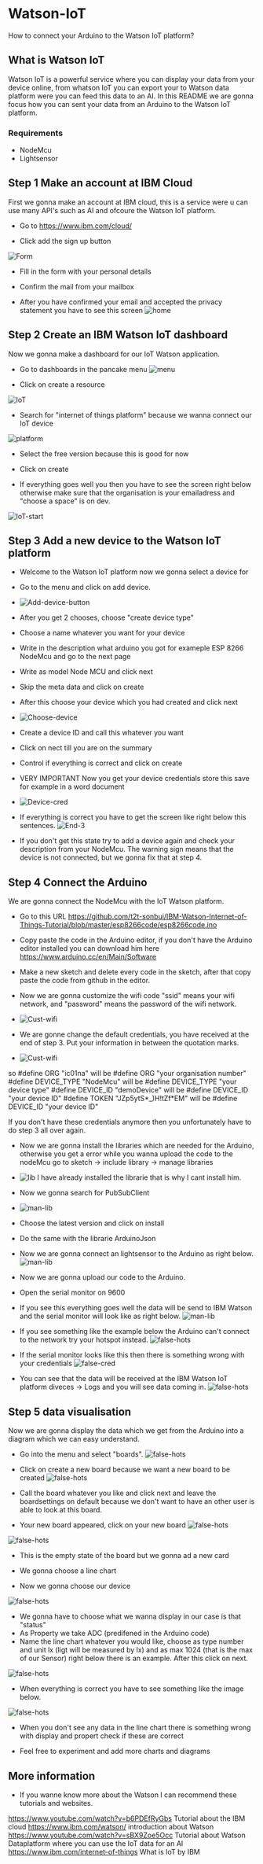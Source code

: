 # Watson-IoT
How to connect your Arduino to the Watson IoT platform?

## What is Watson IoT
Watson IoT is a powerful service where you can display your data from your device online, from whatson IoT you can export your to Watson data platform were you can feed this data to an AI. In this README we are gonna focus how you can sent your data from an Arduino to the Watson IoT platform.

### Requirements
- NodeMcu
- Lightsensor



## Step 1 Make an account at IBM Cloud 
First we gonna make an account at IBM cloud, this is a service were u can use many API's such as AI and ofcoure the Watson IoT platform.
- Go to https://www.ibm.com/cloud/

- Click add the sign up button

![Form](https://raw.githubusercontent.com/bjornkouw001/Watson-IoT/master/personal-details.png)

- Fill in the form with your personal details

- Confirm the mail from your mailbox 


- After you have confirmed your email and accepted the privacy statement you have to see this screen
![home](https://raw.githubusercontent.com/bjornkouw001/Watson-IoT/master/home-cloud.png)

## Step 2 Create an IBM Watson IoT dashboard 
Now we gonna make a dashboard for our IoT Watson application.

- Go to dashboards in the pancake menu
![menu](https://raw.githubusercontent.com/bjornkouw001/Watson-IoT/master/items.png)

- Click on create a resource  

![IoT](https://raw.githubusercontent.com/bjornkouw001/Watson-IoT/master/menu-cloud.png)


- Search for "internet of things platform" because we wanna connect our IoT device

![platform](https://raw.githubusercontent.com/bjornkouw001/Watson-IoT/master/IOT-platform.png)


- Select the free version because this is good for now

- Click on create 

- If everything goes well you then you have to see the screen right below otherwise make sure that the organisation is your emailadress and "choose a space" is on dev.

![IoT-start](https://raw.githubusercontent.com/bjornkouw001/Watson-IoT/master/IoT-start.png)


## Step 3 Add a new device to the Watson IoT platform
- Welcome to the Watson IoT platform now we gonna select a device for 
- Go to the menu and click on add device.
- ![Add-device-button](https://raw.githubusercontent.com/bjornkouw001/Watson-IoT/master/Add-device-button.png)
- After you get 2 chooses, choose "create device type" 
- Choose a name whatever you want for your device 
- Write in the description what arduino you got for exameple ESP 8266 NodeMcu and go to the next page
- Write as model Node MCU and click next
- Skip the meta data and click on create 
- After this choose your device which you had created and click next
- ![Choose-device](https://raw.githubusercontent.com/bjornkouw001/Watson-IoT/master/choose-device.png)
- Create a device ID and call this whatever you want
- Click on nect till you are on the summary 
- Control if everything is correct and click on create
- VERY IMPORTANT Now you get your device credentials store this save for example in a word document
- ![Device-cred](https://raw.githubusercontent.com/bjornkouw001/Watson-IoT/master/device-cred.png)

- If everything is correct  you have to get the screen like right below this sentences. 
![End-3](https://raw.githubusercontent.com/bjornkouw001/Watson-IoT/master/end-3.png)

- If you don't get this state try to add a device again and check your description from your NodeMcu. The warning sign means that the device is not connected, but we gonna fix that at step 4.

## Step 4 Connect the Arduino 
We are gonna connect the NodeMcu with the IoT Watson platform. 

- Go to this URL https://github.com/t2t-sonbui/IBM-Watson-Internet-of-Things-Tutorial/blob/master/esp8266code/esp8266code.ino
- Copy paste the code in the Arduino editor, if you don't have the Arduino editor installed you can download him here https://www.arduino.cc/en/Main/Software

- Make a new sketch and delete every code in the sketch, after that copy paste the code from github in the editor.

- Now we are gonna customize the wifi code "ssid" means your wifi network, and "password" means the password of the wifi network. 
- ![Cust-wifi](https://raw.githubusercontent.com/bjornkouw001/Watson-IoT/master/wifi-cust.png)

- We are gonne change the default credentials, you have received at the end of step 3. Put your information in between the quotation marks.

- ![Cust-wifi](https://raw.githubusercontent.com/bjornkouw001/Watson-IoT/master/define.png)

so #define ORG "ic01na" will be #define ORG "your organisation number"
#define DEVICE_TYPE "NodeMcu" will be #define DEVICE_TYPE "your device type"
#define DEVICE_ID "demoDevice" will be #define DEVICE_ID "your device ID"
#define TOKEN "JZp5ytS*_)H!tZf*EM" will be #define DEVICE_ID "your device ID"



If you don't have these credentials anymore then you unfortunately have to do step 3 all over again.


- Now we are gonna install the libraries which are needed for the Arduino, otherwise you get a error while you wanna upload the code to the nodeMcu go to sketch -> include library -> manage libraries

- ![lib](https://raw.githubusercontent.com/bjornkouw001/Watson-IoT/master/libraries.png)
I have already installed the librarie that is why I cant install him.

- Now we gonna search for PubSubClient

- ![man-lib](https://raw.githubusercontent.com/bjornkouw001/Watson-IoT/master/pubsub.png)

- Choose the latest version and click on install

- Do the same with the librarie ArduinoJson

- Now we are gonna connect an lightsensor to the Arduino as right below.
![man-lib](https://raw.githubusercontent.com/bjornkouw001/Watson-IoT/master/Arduino-sketch.png)

- Now we are gonna upload our code to the Arduino.

- Open the serial monitor on 9600

- If you see this everything goes well the data will be send to IBM Watson and the serial monitor will look like as right below.
![man-lib](https://raw.githubusercontent.com/bjornkouw001/Watson-IoT/master/data-goed.png)


- If you see something like the example below the Arduino can't connect to the network try your hotspot instead.
![false-hots](https://raw.githubusercontent.com/bjornkouw001/Watson-IoT/master/dots.png)

- If the serial monitor looks like this then there is something wrong with your credentials
![false-cred](https://raw.githubusercontent.com/bjornkouw001/Watson-IoT/master/false-cred.png)

- You can see that the data will be received at the IBM Watson IoT platform diveces -> Logs and you will see data coming in. 
![false-hots](https://raw.githubusercontent.com/bjornkouw001/Watson-IoT/master/logs.png)


## Step 5 data visualisation
Now we are gonna display the data which we get from the Arduino into a diagram which we can easy understand.

- Go into the menu and select "boards".
![false-hots](https://raw.githubusercontent.com/bjornkouw001/Watson-IoT/master/menu-boards.png)

- Click on create a new board because we want a new board to be created
![false-hots](https://raw.githubusercontent.com/bjornkouw001/Watson-IoT/master/addboard.png)

- Call the board whatever you like and click next and leave the boardsettings on default because we don't want to have an other user is able to look at this board.

- Your new board appeared, click on your new board
![false-hots](https://raw.githubusercontent.com/bjornkouw001/Watson-IoT/master/new-board.png)



![false-hots](https://raw.githubusercontent.com/bjornkouw001/Watson-IoT/master/empty-board.png)
- This is the empty state of the board but we gonna ad a new card

- We gonna choose a line chart

- Now we gonna choose our device

![false-hots](https://raw.githubusercontent.com/bjornkouw001/Watson-IoT/master/device-choose-board.png)

- We gonna have to choose what we wanna display in our case is that "status"
- As Property we take ADC (predifened in the Arduino code) 
- Name the line chart whatever you would like, choose as type number and unit lx (ligt will be measured by lx) and as max 1024 (that is the max of our Sensor) right below there is an example. After this click on next.

![false-hots](https://raw.githubusercontent.com/bjornkouw001/Watson-IoT/master/line-chart-value.png)

- When everything is correct you have to see something like the image below.

![false-hots](https://raw.githubusercontent.com/bjornkouw001/Watson-IoT/master/lijn.png)

- When you don't see any data in the line chart there is something wrong with display and propert check if these are correct 

- Feel free to experiment and add more charts and diagrams



## More information
- If you wanne know more about the Watson I can recommend these tutorials and websites.

https://www.youtube.com/watch?v=b6PDEfRyGbs Tutorial about the IBM cloud
https://www.ibm.com/watson/ introduction about Watson
https://www.youtube.com/watch?v=sBX9Zoe5Occ Tutorial about Watson Dataplatform where you can use the IoT data for an AI
https://www.ibm.com/internet-of-things What is IoT by IBM





